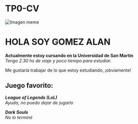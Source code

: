 # TP0-CV
![Imagen meme](https://drive.google.com/file/d/19qGg-FhkJiJtPdPqPbAg5r7zlioYqdtN/view?usp=drive_link)

# HOLA SOY GOMEZ ALAN

**Actualmente estoy cursando en la Universidad de San Martin**  
*Tengo 2.30 hs de viaje y poco tiempo para estudiar.*

Me gustaría trabajar de lo que estoy estudiando, ¡obviamente!

## Juego favorito:

***League of Legends (LoL)***  
*Ayuda, no puedo dejar de jugarlo*

***Dark Souls***  
*No lo terminé*
